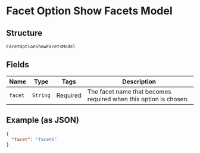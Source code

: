 
# Facet Option Show Facets Model

## Structure

`FacetOptionShowFacetsModel`

## Fields

| Name | Type | Tags | Description |
|  --- | --- | --- | --- |
| `facet` | `String` | Required | The facet name that becomes required when this option is chosen. |

## Example (as JSON)

```json
{
  "facet": "facet6"
}
```

